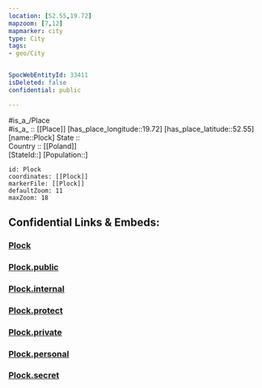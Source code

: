 ```yaml
---
location: [52.55,19.72] 
mapzoom: [7,12] 
mapmarker: city 
type: City
tags:
- geo/City


SpocWebEntityId: 33411
isDeleted: false
confidential: public

---
```

#is_a_/Place  
#is_a_ :: [[Place]] 
[has_place_longitude::19.72] 
[has_place_latitude::52.55] 
[name::Plock] 
State ::  
Country :: [[Poland]]  
[StateId::] 
[Population::] 



```leaflet
id: Plock
coordinates: [[Plock]] 
markerFile: [[Plock]] 
defaultZoom: 11 
maxZoom: 18
```


## Confidential Links & Embeds: 

### [Plock](/_Standards/Earth/Continent/Europe/Europe~East/Poland/Provinces~Poland/Masovian/City/Plock.md) 

### [Plock.public](/_public/Earth/Continent/Europe/Europe~East/Poland/Provinces~Poland/Masovian/City/Plock.public.md) 

### [Plock.internal](/_internal/Earth/Continent/Europe/Europe~East/Poland/Provinces~Poland/Masovian/City/Plock.internal.md) 

### [Plock.protect](/_protect/Earth/Continent/Europe/Europe~East/Poland/Provinces~Poland/Masovian/City/Plock.protect.md) 

### [Plock.private](/_private/Earth/Continent/Europe/Europe~East/Poland/Provinces~Poland/Masovian/City/Plock.private.md) 

### [Plock.personal](/_personal/Earth/Continent/Europe/Europe~East/Poland/Provinces~Poland/Masovian/City/Plock.personal.md) 

### [Plock.secret](/_secret/Earth/Continent/Europe/Europe~East/Poland/Provinces~Poland/Masovian/City/Plock.secret.md)

